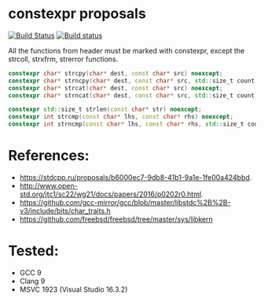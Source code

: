 # constexpr <cstring> proposals

[![Build Status](https://travis-ci.org/Neargye/cstring-constexpr-proposal.svg?branch=master)](https://travis-ci.org/Neargye/cstring-constexpr-proposal)
[![Build status](https://ci.appveyor.com/api/projects/status/af05o6972g9bc4ec/branch/master?svg=true)](https://ci.appveyor.com/project/Neargye/cstring-constexpr-proposal/branch/master)

All the functions from <cstring> header must be marked with constexpr, except the strcoll, strxfrm, strerror functions.

```cpp
constexpr char* strcpy(char* dest, const char* src) noexcept;
constexpr char* strncpy(char* dest, const char* src, std::size_t count) noexcept;
constexpr char* strcat(char* dest, const char* src) noexcept;
constexpr char* strncat(char* dest, const char* src, std::size_t count) noexcept;

constexpr std::size_t strlen(const char* str) noexcept;
constexpr int strcmp(const char* lhs, const char* rhs) noexcept;
constexpr int strncmp(const char* lhs, const char* rhs, std::size_t count) noexcept;
```

# References:
* https://stdcpp.ru/proposals/b6000ec7-9db8-41b1-9a1e-1fe00a424bbd.
* http://www.open-std.org/jtc1/sc22/wg21/docs/papers/2016/p0202r0.html.
* https://github.com/gcc-mirror/gcc/blob/master/libstdc%2B%2B-v3/include/bits/char_traits.h
* https://github.com/freebsd/freebsd/tree/master/sys/libkern

# Tested:
* GCC 9
* Clang 9
* MSVC 1923 (Visual Studio 16.3.2)
